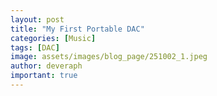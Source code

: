 ```yaml
---
layout: post
title: "My First Portable DAC"
categories: [Music]
tags: [DAC]
image: assets/images/blog_page/251002_1.jpeg
author: deveraph
important: true
---
```


